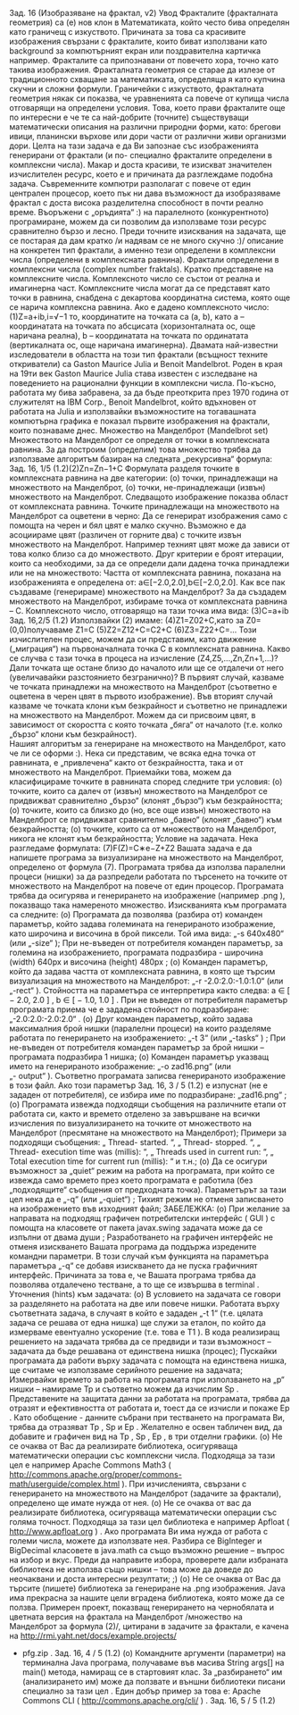 
Зад. 16 (Изобразяване на фрактал, v2)
Увод
Фракталите  (фракталната  геометрия)  са  (е)  нов  клон  в  Математиката,  който  често  бива
определян като граничещ с изкуството.   Причината за това са красивите изображения свързани с
фракталите,  които  биват  използвани  като  background  за  компютърният  екран  или  поздравителна
картичка например. Фракталите са припознавани от повечето хора, точно като такива изображения.
Фракталната  геометрия  се  старае  да  излезе  от  традиционното  схващане  за  математиката,
определяща  я  като  купчина  скучни  и  сложни  формули.  Граничейки  с  изкуството,  фракталната
геометрия някак си показва, че уравненията са повече от купища числа отговарящи на определени
условия.  Това,  което  прави  фракталите  още  по  интересни  е  че  те  са  най-добрите  (точните)
съществуващи  математически  описания  на  различни  природни  форми,  като:  брегови  ивици,
планински върхове или дори части от различни живи организми дори.
Целта  на  тази  задача  е  да  Ви  запознае  със  изображенията  генерирани  от  фрактали  (и  по-
специално  фракталите  определени  в  комплексни  числа).  Макар  и  доста  красиви,  те  изискват
значителен изчислителен ресурс, което е и причината да разглеждаме подобна задача. Съвременните
компютри  разполагат  с  повече  от  един  централен  процесор,  което  пък  ни  дава  възможност  да
изобразяваме фрактал с доста висока разделителна способност в почти реално време. Въоръжени с
„оръдията“ :) на паралелното (конкурентното) програмиране, можем да си позволим да използваме
този ресурс сравнително бързо и лесно.
Преди точните изисквания на задачата, ще се  постарая да дам кратко /и надявам се не много
скучно  :)/  описание  на  конкретен  тип  фрактали,  а  именно  тези  определени  в  комплексни  числа
(определени в комплексната равнина).
Фрактали определени в комплексни числа (complex number fraktals).
Кратко представяне на комплексните числа. 
Комплексното число се състои от реална и имагинерна част. Комплексните числа могат да се
представят като точки в равнина, снабдена с декартова координатна система, която още се нарича
комплексна равнина. Ако е дадено комплексното число: 
(1)Z=a+ib,i=√−1
то, координатите на точката са (a, b), като
a – координатата на точката по абсцисата (хоризонталната ос, още наричана реална),
b – координатата на точката по ординатата (вертикалната ос, още наричана имагинерна).
Двамата  най-известни  изследователи  в  областта  на  този  тип  фрактали  (всъщност  техните
откриватели) са Gaston Maurice Julia и Benoit Mandelbrot.
Роден в края на 19ти век Gaston Maurice Julia става известен с изследване на поведението на
рационални  функции  в  комплексни  числа.  По-късно,  работата  му  бива  забравена,  за  да  бъде
преоткрита през 1970 година от служителят на IBM Corp., Benoit Mandelbrot, който вдъхновен от
работата  на  Julia  и  използвайки  възможностите  на  тогавашната  компютърна  графика  е  показал
първите изображения на фрактали, които познаваме днес.
Множество на Манделброт (Mandelbrot set)
Множеството на Манделброт се определя от точки в комплексната равнина. За да построим
(определим)  това  множество  трябва  да  използваме  алгоритъм  базиран  на  следната  „рекурсивна“
формула:
Зад. 16, 1/5 (1.2)(2)Zn=Zn−1+C
Формулата разделя точките в комплексната равнина на две категории: 
(о) точки, принадлежащи на множеството на Манделброт,
(о) точки, не-принадлежащи (извън) множеството на Манделброт.
Следващото изображение показва област от комплексната равнина. Точките принадлежащи на
множеството на Манделброт са оцветени в черно:
Да се генерират изображения само с помощта на черен и бял цвят е малко скучно. Възможно е
да  асоциираме  цвят  (различен  от  горните  два)  с  точките  извън  множеството  на  Манделброт.
Например техният цвят може да зависи от това колко близо са до множеството. Друг критерии е
броят итерации, които са необходими, за да се определи дали дадена точка принадлежи или не на
множеството:
Частта  от  комплексната  равнина,  показана  на  изображенията  е  определена  от:
a∈[−2.0,2.0],b∈[−2.0,2.0].
Как все пак създаваме (генерираме) множеството на Манделброт?
За да създадем множеството на Манделброт, избираме точка от комплексната равнина – C.
Комплексното число, отговарящо на тази точка има вида:
(3)C=a+ib Зад. 16,2/5 (1.2)
Използвайки (2) имаме: 
(4)Z1=Z02+C,като за Z0=(0,0)получаваме
Z1=C
(5)Z2=Z12+C=C2+C
(6)Z3=Z22+C=...
Този  изчислителен  процес,  можем  да  си  представим,  като  движение  („миграция“)  на
първоначалната  точка  C  в  комплексната  равнина.  Какво  се  случва  с  тази  точка  в  процеса  на
изчисление (Z4,Z5,...,Zn,Zn+1,...)?
 Дали точката ще остане близо до началото или ще се отдалечи
от него (увеличавайки разстоянието безгранично)?
В първият случай, казваме че точката принадлежи на множеството на Манделброт (съответно
е оцветена в черен цвят в първото изображение).
Във вторият случай казваме че точката клони към безкрайност и съответно не принадлежи на
множеството на Манделброт. Можем да си присвоим цвят, в зависимост от скоростта с която точката
„бяга“ от началото (т.е. колко „бързо“ клони към безкрайност).    
Нашият алгоритъм за генериране на множеството на Манделброт, като че ли се оформи :).
Нека си представим, че всяка една точка от равнината, е „привлечена“ както от безкрайността, така и
от  множеството  на  Манделброт.  Приемайки  това,  можем  да  класифицираме  точките  в  равнината
според следните три условия:
(о) точките, които са далеч от (извън) множеството на Манделброт се придвижват сравнително
„бързо“ (клонят „бързо“) към безкрайността;
(о) точките, които са близко до (но, все още извън) множеството на Манделброт се придвижват
сравнително „бавно“ (клонят „бавно“) към безкрайността;
(о) точките, които са от множеството на Манделброт, никога не клонят към безкрайността;
Условие на задачата.
Нека разгледаме формулата: 
(7)F(Z)=C∗е−Z+Z2
Вашата  задача  е  да  напишете  програма  за  визуализиране  на  множеството  на  Манделброт,
определено    от  формула  (7).  Програмата  трябва  да  използва  паралелни  процеси  (нишки)  за  да
разпредели  работата  по  търсенето  на  точките  от  множеството  на  Манделброт  на  повече  от  един
процесор.  Програмата  трябва  да  осигурява  и  генерирането  на  изображение  (например
.png
),
показващо така намереното множество. Изискванията към програмата са следните: 
(о) Програмата да позволява (разбира от) команден параметър, който задава големината на
генерираното изображение, като широчина и височина в брой пиксели. Той има вида:
„-s 640x480“
(или
„-size“
); При не-въведен от потребителя команден параметър, за големина на изображението,
програмата подразбира - широчина (width) 
640px
 и височина (height) 
480px
;
(о) Команден параметър, който да задава частта от комплексната равнина, в която ще търсим
визуализация  на  множеството  на  Манделброт:
„-r  -2.0:2.0:-1.0:1.0“
  (или
„-rect“
).  Стойността  на
параметъра  се  интерпретира  както  следва:
а
∈
[
−
2.0,
2.0
]
,
b
∈
[
−
1.0,
1.0
]
.  При  не  въведен  от
потребителя параметър програмата приема че е зададена стойност по подразбиране: 
„-2.0:2.0:-2.0:2.0“
.
(о) Друг команден параметър, който задава максималния брой нишки (паралелни процеси) на
които разделяме работата по генерирането на изображението: 
„-t 3“
 (или 
„-tasks“
)
; При не-въведен от
потребителя команден параметър за брой нишки – програмата подразбира 
1
 нишка;
(о) Команден параметър указващ името на генерираното изображение:
„-o zad16.png“
 (или   
„-
output“
). Съответно програмата записва генерираното изображение в този файл. Ако този параметър
Зад. 16, 
3
/
5
 (1.2)
е изпуснат (не е зададен от потребителя), се избира име по подразбиране: 
„zad16.png“
;
(о) Програмата извежда подходящи съобщения на различните етапи от работата си, както и
времето  отделено  за  завършване  на  всички  изчисления  по  визуализирането  на  точките  от
множеството  на  Манделброт (пресмятане на множеството на Манделброт);
Примери за подходящи съобщения:
„
Thread-<num> started.
“, 
„
Thread-<num> stopped.
“, 
„
Thread-<num> execution time was (millis): <num>
“, 
„
Threads used in current run: <num>
“, 
„
Total execution time for current run (millis): <num>
“ и т.н.;
(о) Да се осигури възможност за
„quiet“
 режим на работа на програмата, при който се извежда
само  времето  през  което  програмата  е  работила  (без  „подходящите“  съобщения  от  предходната
точка). Параметърът за тази цел нека да е
„-q“
 (или
„-quiet“)
; Тихият режим не отменя записването
на изображението във изходният файл;
ЗАБЕЛЕЖКА:
(о)  При  желание  за  направата  на  подходящ  графичен  потребителски  интерфейс  (
GUI
)  с
помощта  на  класовете  от  пакета
javax.swing
  задачата  може  да  се  изпълни  от
двама  души
;
Разработването  на  графичен  интерфейс  не  отменя  изискването  Вашата  програма  да  поддържа
изредените командни параметри. В този случай към функцията на параметъра параметъра
„-q“
се
добавя  изискването
да не пуска
 графичният интерфейс. Причината за това е, че Вашата програма
трябва да позволява отдалечено тестване, а то ще се извършва в 
terminal
.
Уточнения (hints) към задачата:
(о) В условието на задачата се говори за разделянето на работата на две или повече нишки.
Работата върху съответната задача, в случаят в който е зададен
„-t 1“
 (т.е. цялата задача се решава от
една нишка) ще служи за еталон, по който да измерваме евентуално ускорение (т.е. това е
T1
). В кода
реализиращ решението на задачата трябва да се предвиди и тази възможност – задачата да бъде
решавана от единствена нишка (процес); Пускайки програмата да работи върху задачата с помощта
на  единствена  нишка,  ще  считаме  че  използваме  серийното  решение  на  задачата;  Измервайки
времето за работа на програмата при използването на
„p“
 нишки – намираме
Tp
 и съответно можем
да  изчислим
Sp
. Представените на защитата данни за работата на програмата, трябва да отразят и
ефективността от работата и, тоест да се изчисли и покаже 
Ep
. 
Като обобщение - данните събрани при тестването на програмата Ви, трябва да отразяват
Tp
,
Sp
 и
Ep
. Желателно е освен табличен вид, да добавите и графичен вид на
Tp
,
Sp
,
Ep
, в три отделни
графики. 
(о) Не се очаква от Вас да реализирате библиотека, осигуряваща математически операции със
комплексни  числа.  Подходяща  за  тази  цел  е  например
Apache  Commons  Math3
(
http://commons.apache.org/proper/commons-math/userguide/complex.html
).
  При  изчисленията,
свързани  с  генерирането  на  множеството  на  Манделброт  (задачите  за  фрактали),  определено  ще
имате нужда от нея.
(о) Не се очаква от вас да реализирате библиотека, осигуряваща математически операции със
голяма точност. Подходяща за тази цел библиотека е например
Apfloat (
http://www.apfloat.org
)
. Ако
програмата Ви има нужда от работа с големи числа, можете да използвате нея.
Разбира  се
BigInteger
  и
BigDecimal
  класовете  в
java.math
  са  също  възможно  решение  –
въпрос на избор и вкус. 
Преди да направите избора, проверете дали избраната библиотека не използва също нишки –
това може да доведе до неочаквани и доста интересни резултати; ;)
(о) Не се очаква от Вас да търсите (пишете) библиотека за генериране на
.png
изображения.
Java има прекрасна за нашите цели вградена библиотека, която може да се ползва. Примерен проект,
показващ генерирането на чернобялата и цветната версия на фрактала на Манделброт /множество на
Манделброт  за  формула  (2)/,  цитирани  в  задачите  за  фрактали,  е  качена  на
http://rmi.yaht.net/docs/example.projects/
 - pfg.zip
.
Зад. 16, 
4
/
5
 (1.2)
(о) Командните аргументи (параметри) на терминална Java програма, получаваме във масива
String args[]
  на
main()
 метода, намиращ се в стартовият клас. За „разбирането“ им (анализирането
им) може да ползвате и външни библиотеки писани специално за тази цел . Един добър пример за
това е: 
Apache Commons CLI (
http://commons.apache.org/cli/
)
.
Зад. 16, 
5
/
5
 (1.2)

